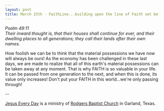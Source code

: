 ```yaml
---
layout: post
title: March 25th - FaithLine...building upon the line of Faith set before
---
```


_Psalm 49:11  
Their inward thought is, that their houses shall continue for ever,
and their dwelling places to all generations; they call their lands
after their own names._

How foolish we can be to think that the material possessions we
have now will always be ours! As the economy has been challenged in
these last days, we are made to realize that all of this earth's
material possessions can be taken away at any moment. That is why
FAITH is so valuable in your life. It can be passed from one
generation to the next, and when this is done, its value only
increases! Don't put your FAITH in this world...we're only passing
through!

 --

<a href=http://jesuseveryday.net>Jesus Every Day</a> is a ministry of <a href=http://rodgersbaptist.net>Rodgers Baptist Church</a> in Garland, Texas.
